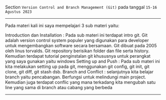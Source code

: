 Section `Version Control and Branch Management (Git)` pada tanggal `15-16 Agustus 2023`

---

Pada materi kali ini saya mempelajari 3 sub materi yaitu:

Introduction dan Installation : Pada sub materi ini terdapat intro git. Git adalah version control system populer yang digunakan para developer untuk mengembangkan software secara bersamaan. Git dibuat pada 2005 oleh linus torvalds. Git repository berisikan folder dan file serta history. Kemudian terdapat tutorial penginstalan git khususnya untuk perangkat yang saya gunakan yaitu windows
Setting up and Push : Pada sub materi ini kita melakukan setting up pada git, menggunakan git config, git init, git clone, git diff, git stash dsb.
Branch and Conflict : selanjutnya kita belajar branch yaitu pencabangan. Berfungsi untuk melindungi main project. Kemudian juga terdapat conflic yang mana terkadang kita mengubah satu line yang sama di branch atau cabang yang berbeda

---





